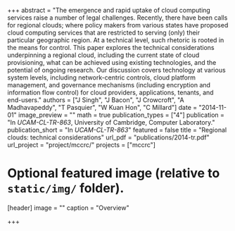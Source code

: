 +++
abstract = "The emergence and rapid uptake of cloud computing services raise a number of legal challenges. Recently, there have been calls for regional clouds; where policy makers from various states have proposed cloud computing services that are restricted to serving (only) their particular geographic region. At a technical level, such rhetoric is rooted in the means for control. This paper explores the technical considerations underpinning a regional cloud, including the current state of cloud provisioning, what can be achieved using existing technologies, and the potential of ongoing research. Our discussion covers technology at various system levels, including network-centric controls, cloud platform management, and governance mechanisms (including encryption and information flow control) for cloud providers, applications, tenants, and end-users."
authors = ["J Singh", "J Bacon", "J Crowcroft", "A Madhavapeddy", "T Pasquier", "W Kuan Hon", "C Millard"]
date = "2014-11-01"
image_preview = ""
math = true
publication_types = ["4"]
publication = "In *UCAM-CL-TR-863*, University of Cambridge, Computer Laboratory."
publication_short = "In *UCAM-CL-TR-863*"
featured = false
title = "Regional clouds: technical considerations"
url_pdf = "publications/2014-tr.pdf"
url_project = "project/mccrc/"
projects = ["mccrc"]

# Optional featured image (relative to `static/img/` folder).
[header]
image = ""
caption = "Overview"

+++
